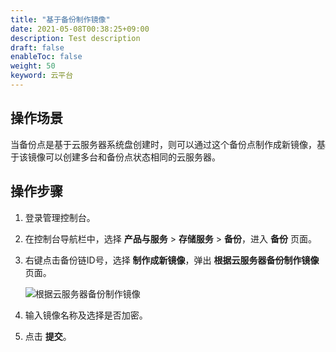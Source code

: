 ```yaml
---
title: "基于备份制作镜像"
date: 2021-05-08T00:38:25+09:00
description: Test description
draft: false
enableToc: false
weight: 50
keyword: 云平台
---
```


## 操作场景

当备份点是基于云服务器系统盘创建时，则可以通过这个备份点制作成新镜像，基于该镜像可以创建多台和备份点状态相同的云服务器。

## 操作步骤

1. 登录管理控制台。

2. 在控制台导航栏中，选择 **产品与服务** > **存储服务** > **备份**，进入 **备份** 页面。

3. 右键点击备份链ID号，选择 **制作成新镜像**，弹出 **根据云服务器备份制作镜像** 页面。

   ![根据云服务器备份制作镜像](../_images/create_basic_23.png)

4. 输入镜像名称及选择是否加密。

5. 点击 **提交**。